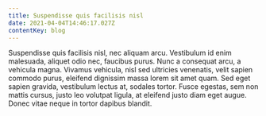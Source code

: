 ```yaml
---
title: Suspendisse quis facilisis nisl
date: 2021-04-04T14:46:17.027Z
contentKey: blog
---
```


<!--StartFragment-->

Suspendisse quis facilisis nisl, nec aliquam arcu. Vestibulum id enim malesuada, aliquet odio nec, faucibus purus. Nunc a consequat arcu, a vehicula magna. Vivamus vehicula, nisl sed ultricies venenatis, velit sapien commodo purus, eleifend dignissim massa lorem sit amet quam. Sed eget sapien gravida, vestibulum lectus at, sodales tortor. Fusce egestas, sem non mattis cursus, justo leo volutpat ligula, at eleifend justo diam eget augue. Donec vitae neque in tortor dapibus blandit.

<!--EndFragment-->
